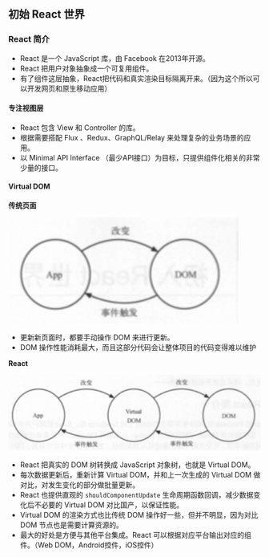 ## 初始 React 世界

### React 简介

* React 是一个 JavaScript 库，由 Facebook 在2013年开源。
* React 把用户对象抽象成一个可复用组件。
* 有了组件这层抽象，React把代码和真实渲染目标隔离开来。（因为这个所以可以开发网页和原生移动应用）

#### 专注视图层

* React 包含 View 和 Controller 的库。
* 根据需要搭配 Flux 、Redux、GraphQL/Relay 来处理复杂的业务场景的应用。
* 以 Minimal API Interface （最少API接口）为目标，只提供组件化相关的非常少量的接口。

#### Virtual DOM

**传统页面**

![传统Dom更新](Traditional-DOM-Update.jpg)

* 更新新页面时，都要手动操作 DOM 来进行更新。
* DOM 操作性能消耗最大，而且这部分代码会让整体项目的代码变得难以维护

**React**

![传统Dom更新](React-Dom-Update.jpg)

* React 把真实的 DOM 树转换成 JavaScript 对象树，也就是 Virtual DOM。
* 每次数据更新后，重新计算 Virtual DOM，并和上一次生成的 Virtual DOM 做对比，对发生变化的部分做批量更新。
* React 也提供直观的 ```shouldComponentUpdate``` 生命周期函数回调，减少数据变化后不必要的 Virtual DOM 对比国产，以保证性能。
* Virtual DOM 的渲染方式也比传统 DOM 操作好一些，但并不明显，因为对比 DOM 节点也是需要计算资源的。
* 最大的好处是方便与其他平台集成。React 可以根据对应平台输出对应的组件。（Web DOM，Android控件，iOS控件）


